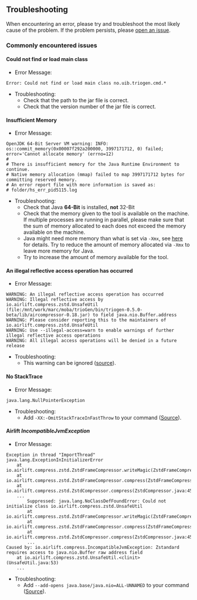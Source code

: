 ## Troubleshooting

When encountering an error, please try and troubleshoot the most likely cause of the problem. If the problem persists, please [open an issue](https://github.com/mvaudel/trioGen/issues).


### Commonly encountered issues

#### Could not find or load main class

* Error Message:
```
Error: Could not find or load main class no.uib.triogen.cmd.*
```

* Troubleshooting:
  * Check that the path to the jar file is correct.
  * Check that the version number of the jar file is correct.


#### Insufficient Memory

* Error Message:
```
OpenJDK 64-Bit Server VM warning: INFO: os::commit_memory(0x00007f292a200000, 3997171712, 0) failed; error='Cannot allocate memory' (errno=12)
#
# There is insufficient memory for the Java Runtime Environment to continue.
# Native memory allocation (mmap) failed to map 3997171712 bytes for committing reserved memory.
# An error report file with more information is saved as:
# folder/hs_err_pid5115.log

```
* Troubleshooting:
  * Check that Java **64-Bit** is installed, **not** 32-Bit
  * Check that the memory given to the tool is available on the machine. If multiple processes are running in parallel, please make sure that the sum of memory allocated to each does not exceed the memory available on the machine. 
  * Java might need more memory than what is set via `-Xmx`, see [here](https://stackoverflow.com/questions/15282178/java-using-up-far-more-memory-than-allocated-with-xmx) for details. Try to reduce the amount of memory allocated via `-Xmx` to leave more memory for Java.
  * Try to increase the amount of memory available for the tool.
  
#### An illegal reflective access operation has occurred

* Error Message:
```
WARNING: An illegal reflective access operation has occurred
WARNING: Illegal reflective access by io.airlift.compress.zstd.UnsafeUtil (file:/mnt/work/marc/moba/trioGen/bin/triogen-0.5.0-beta/lib/aircompressor-0.18.jar) to field java.nio.Buffer.address
WARNING: Please consider reporting this to the maintainers of io.airlift.compress.zstd.UnsafeUtil
WARNING: Use --illegal-access=warn to enable warnings of further illegal reflective access operations
WARNING: All illegal access operations will be denied in a future release

```
* Troubleshooting:
  * This warning can be ignored ([source](https://stackoverflow.com/questions/46230413/jdk9-an-illegal-reflective-access-operation-has-occurred-org-python-core-pysys)).
  
#### No StackTrace

* Error Message:
```
java.lang.NullPointerException

```
* Troubleshooting:
  * Add `-XX:-OmitStackTraceInFastThrow` to your command ([Source](https://stackoverflow.com/questions/4659151/recurring-exception-without-a-stack-trace-how-to-reset)).
  
  
#### Airlift _IncompatibleJvmException_

* Error Message:
```
Exception in thread "ImportThread" java.lang.ExceptionInInitializerError
	at io.airlift.compress.zstd.ZstdFrameCompressor.writeMagic(ZstdFrameCompressor.java:57)
	at io.airlift.compress.zstd.ZstdFrameCompressor.compress(ZstdFrameCompressor.java:143)
	at io.airlift.compress.zstd.ZstdCompressor.compress(ZstdCompressor.java:45)
	...
        Suppressed: java.lang.NoClassDefFoundError: Could not initialize class io.airlift.compress.zstd.UnsafeUtil
		at io.airlift.compress.zstd.ZstdFrameCompressor.writeMagic(ZstdFrameCompressor.java:57)
		at io.airlift.compress.zstd.ZstdFrameCompressor.compress(ZstdFrameCompressor.java:143)
		at io.airlift.compress.zstd.ZstdCompressor.compress(ZstdCompressor.java:45)
		...
Caused by: io.airlift.compress.IncompatibleJvmException: Zstandard requires access to java.nio.Buffer raw address field
	at io.airlift.compress.zstd.UnsafeUtil.<clinit>(UnsafeUtil.java:53)
	...

```
* Troubleshooting:
  * Add `--add-opens java.base/java.nio=ALL-UNNAMED` to your command ([Source](https://github.com/airlift/aircompressor/issues/125)).

 
